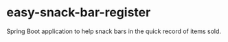 # easy-snack-bar-register
Spring Boot application to help snack bars in the quick record of items sold.
